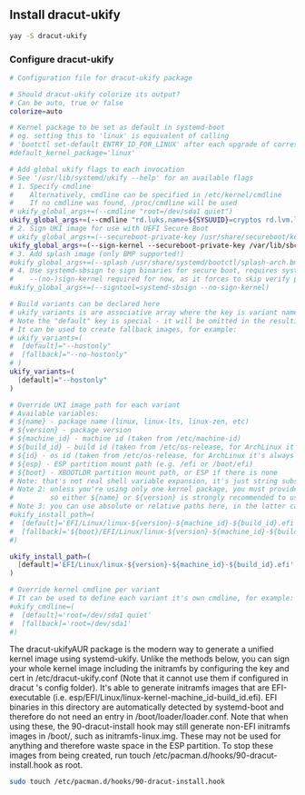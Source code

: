 ## Install dracut-ukify

```bash
yay -S dracut-ukify
```

### Configure dracut-ukify

```bash
# Configuration file for dracut-ukify package

# Should dracut-ukify colorize its output?
# Can be auto, true or false
colorize=auto

# Kernel package to be set as default in systemd-boot
# eg. setting this to 'linux' is equivalent of calling
# 'bootctl set-default ENTRY_ID_FOR_LINUX' after each upgrade of corresponding package
#default_kernel_package='linux'

# Add global ukify flags to each invocation
# See '/usr/lib/systemd/ukify --help' for an available flags
# 1. Specify cmdline
#    Alternatively, cmdline can be specified in /etc/kernel/cmdline
#    If no cmdline was found, /proc/cmdline will be used
# ukify_global_args+=(--cmdline "root=/dev/sda1 quiet")
ukify_global_args+=(--cmdline "rd.luks.name=${SYSUUID}=cryptos rd.lvm.lv=leo-os/root root=/dev/mapper/leo--os-root rootfstype=ext4 rd.luks.options=discard=no,password-echo=no,timeout=30s,tries=3 nvidia_drm.modeset=1 loglevel=3 quiet")
# 2. Sign UKI image for use with UEFI Secure Boot
# ukify_global_args+=(--secureboot-private-key /usr/share/secureboot/keys/db/db.key --secureboot-certificate /usr/share/secureboot/keys/db/db.pem)
ukify_global_args+=(--sign-kernel --secureboot-private-key /var/lib/sbctl/keys/db/db.key --secureboot-certificate /var/lib/sbctl/keys/db/db.pem)
# 3. Add splash image (only BMP supported!)
#ukify_global_args+=(--splash /usr/share/systemd/bootctl/splash-arch.bmp)
# 4. Use systemd-sbsign to sign binaries for secure boot, requires systemd>=257
#    --(no-)sign-kernel required for now, as it forces to skip verify phase, which is not supported by systemd-sbsign
#ukify_global_args+=(--signtool=systemd-sbsign --no-sign-kernel)

# Build variants can be declared here
# ukify_variants is are associative array where the key is variant name and value is dracut options to pass during generation
# Note the "default" key is special - it will be omitted in the resulting image name
# It can be used to create fallback images, for example:
# ukify_variants=(
#  [default]="--hostonly"
#  [fallback]="--no-hostonly"
# )
ukify_variants=(
  [default]="--hostonly"
)

# Override UKI image path for each variant
# Available variables:
# ${name} - package name (linux, linux-lts, linux-zen, etc)
# ${version} - package version
# ${machine_id} - machine id (taken from /etc/machine-id)
# ${build_id} - build id (taken from /etc/os-release, for ArchLinux it's always 'rolling')
# ${id} - os id (taken from /etc/os-release, for ArchLinux it's always 'arch')
# ${esp} - ESP partition mount path (e.g. /efi or /boot/efi)
# ${boot} - XBOOTLDR partition mount path, or ESP if there is none
# Note: that's not real shell variable expansion, it's just string substitution, so the parentheses are required
# Note 2: unless you're using only one kernel package, you must provide unique paths for each package,
#         so either ${name} or ${version} is strongly recommended to use here
# Note 3: you can use absolute or relative paths here, in the latter case ESP mount path will be prepended automatically.
#ukify_install_path=(
#  [default]='EFI/Linux/linux-${version}-${machine_id}-${build_id}.efi'
#  [fallback]='${boot}/EFI/Linux/linux-${version}-${machine_id}-${build_id}-fallback.efi'
#)

ukify_install_path=(
  [default]='EFI/Linux/linux-${version}-${machine_id}-${build_id}.efi'
)

# Override kernel cmdline per variant
# It can be used to define each variant it's own cmdline, for example:
#ukify_cmdline=(
#  [default]='root=/dev/sda1 quiet'
#  [fallback]='root=/dev/sda1'
#)
```

The dracut-ukifyAUR package is the modern way to generate a unified kernel image using systemd-ukify. Unlike the methods below, you can sign your whole kernel image including the initramfs by configuring the key and cert in /etc/dracut-ukify.conf (Note that it cannot use them if configured in dracut 's config folder). It's able to generate initramfs images that are EFI-executable (i.e. esp/EFI/Linux/linux-kernel-machine_id-build_id.efi). EFI binaries in this directory are automatically detected by systemd-boot and therefore do not need an entry in /boot/loader/loader.conf. Note that when using these, the 90-dracut-install hook may still generate non-EFI initramfs images in /boot/, such as initramfs-linux.img. These may not be used for anything and therefore waste space in the ESP partition. To stop these images from being created, run touch /etc/pacman.d/hooks/90-dracut-install.hook as root.

```bash
sudo touch /etc/pacman.d/hooks/90-dracut-install.hook
```

